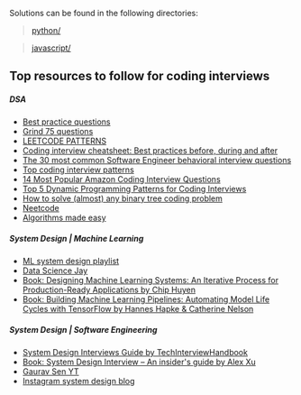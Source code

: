 Solutions can be found in the following directories:

> [python/](https://github.com/sksoumik/leetrank/tree/main/python) <br/>

> [javascript/](https://github.com/sksoumik/leetrank/tree/main/javascript)

## Top resources to follow for coding interviews

##### DSA

- [Best practice questions](https://www.techinterviewhandbook.org/best-practice-questions/)
- [Grind 75 questions](https://www.techinterviewhandbook.org/grind75)
- [LEETCODE PATTERNS](https://seanprashad.com/leetcode-patterns/)
- [Coding interview cheatsheet: Best practices before, during and after](https://www.techinterviewhandbook.org/coding-interview-cheatsheet/)
- [The 30 most common Software Engineer behavioral interview questions](https://www.techinterviewhandbook.org/behavioral-interview-questions/)
- [Top coding interview patterns](https://designgurus.org/blog/grokking-leetcode)
- [14 Most Popular Amazon Coding Interview Questions](https://designgurus.org/blog/amazon-14-question)
- [Top 5 Dynamic Programming Patterns for Coding Interviews](https://youtu.be/mBNrRy2_hVs)
- [How to solve (almost) any binary tree coding problem](https://youtu.be/s2Yyk3qdy3o)
- [Neetcode](https://www.youtube.com/c/NeetCode)
- [Algorithms made easy](https://www.youtube.com/c/AlgorithmsMadeEasy)

##### System Design | Machine Learning

- [ML system design playlist](https://www.youtube.com/playlist?list=PLmGsNPZGeM5D8fgr2scwe8wZih4SYB7Vt)
- [Data Science Jay](https://www.youtube.com/c/DataScienceJay/playlists)
- [Book: Designing Machine Learning Systems: An Iterative Process for Production-Ready Applications by Chip Huyen](https://www.amazon.com/Designing-Machine-Learning-Systems-Production-Ready/dp/1098107969)
- [Book: Building Machine Learning Pipelines: Automating Model Life Cycles with TensorFlow by Hannes Hapke & Catherine Nelson](https://www.amazon.com/Building-Machine-Learning-Pipelines-Automating/dp/1492053198)

##### System Design | Software Engineering

- [System Design Interviews Guide by TechInterviewHandbook](https://www.techinterviewhandbook.org/system-design/)
- [Book: System Design Interview – An insider's guide by Alex Xu](https://www.amazon.com/System-Design-Interview-insiders-Second/dp/B08CMF2CQF)
- [Gaurav Sen YT](https://www.youtube.com/playlist?list=PLMCXHnjXnTnvo6alSjVkgxV-VH6EPyvoX)
- [Instagram system design blog](https://www.educative.io/courses/grokking-the-system-design-interview/m2yDVZnQ8lG)
